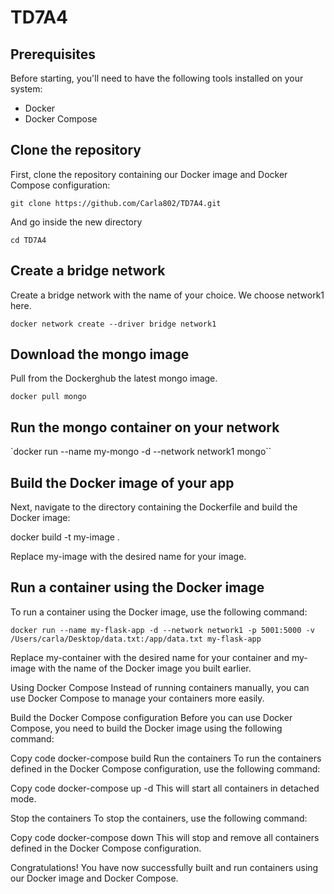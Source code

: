 # TD7A4

## Prerequisites
Before starting, you'll need to have the following tools installed on your system:

- Docker
- Docker Compose


## Clone the repository

First, clone the repository containing our Docker image and Docker Compose configuration:

`git clone https://github.com/Carla802/TD7A4.git`

And go inside the new directory

`cd TD7A4`

## Create a bridge network

Create a bridge network with the name of your choice. We choose network1 here.

`docker network create --driver bridge network1`

## Download the mongo image

Pull from the Dockerghub the latest mongo image.

`docker pull mongo`

## Run the mongo container on your network

`docker run --name my-mongo -d --network network1 mongo``

## Build the Docker image of your app

Next, navigate to the directory containing the Dockerfile and build the Docker image:

docker build -t my-image .

Replace my-image with the desired name for your image.

## Run a container using the Docker image

To run a container using the Docker image, use the following command:

`docker run --name my-flask-app -d --network network1 -p 5001:5000 -v /Users/carla/Desktop/data.txt:/app/data.txt my-flask-app`

Replace my-container with the desired name for your container and my-image with the name of the Docker image you built earlier.

Using Docker Compose
Instead of running containers manually, you can use Docker Compose to manage your containers more easily.

Build the Docker Compose configuration
Before you can use Docker Compose, you need to build the Docker image using the following command:

Copy code
docker-compose build
Run the containers
To run the containers defined in the Docker Compose configuration, use the following command:

Copy code
docker-compose up -d
This will start all containers in detached mode.

Stop the containers
To stop the containers, use the following command:

Copy code
docker-compose down
This will stop and remove all containers defined in the Docker Compose configuration.

Congratulations! You have now successfully built and run containers using our Docker image and Docker Compose.
